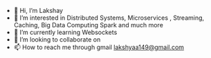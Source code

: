 - 👋 Hi, I’m Lakshay
- 👀 I’m interested in Distributed Systems, Microservices , Streaming, Caching, Big Data Computing Spark and much more
- 🌱 I’m currently learning Websockets
- 💞️ I’m looking to collaborate on 
- 📫 How to reach me through gmail lakshyaa149@gmail.com

<!---
Lakshyaa149/Lakshyaa149 is a ✨ special ✨ repository because its `README.md` (this file) appears on your GitHub profile.
You can click the Preview link to take a look at your changes.
--->
